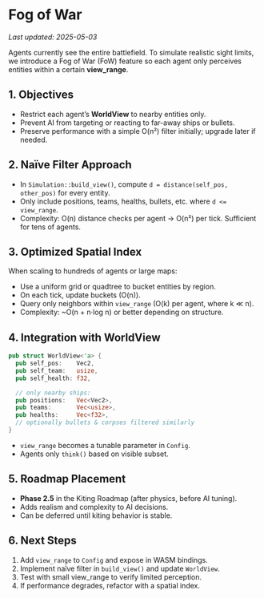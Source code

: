 # Fog of War

_Last updated: 2025-05-03_

Agents currently see the entire battlefield. To simulate realistic sight limits, we introduce a Fog of War (FoW) feature so each agent only perceives entities within a certain **view_range**.

## 1. Objectives
- Restrict each agent’s **WorldView** to nearby entities only.
- Prevent AI from targeting or reacting to far-away ships or bullets.
- Preserve performance with a simple O(n²) filter initially; upgrade later if needed.

## 2. Naïve Filter Approach
- In `Simulation::build_view()`, compute `d = distance(self_pos, other_pos)` for every entity.
- Only include positions, teams, healths, bullets, etc. where `d <= view_range`.
- Complexity: O(n) distance checks per agent → O(n²) per tick. Sufficient for tens of agents.

## 3. Optimized Spatial Index
When scaling to hundreds of agents or large maps:
- Use a uniform grid or quadtree to bucket entities by region.
- On each tick, update buckets (O(n)).
- Query only neighbors within `view_range` (O(k) per agent, where k ≪ n).
- Complexity: ~O(n + n·log n) or better depending on structure.

## 4. Integration with WorldView
```rust
pub struct WorldView<'a> {
  pub self_pos:    Vec2,
  pub self_team:   usize,
  pub self_health: f32,

  // only nearby ships:
  pub positions:   Vec<Vec2>,
  pub teams:       Vec<usize>,
  pub healths:     Vec<f32>,
  // optionally bullets & corpses filtered similarly
}
```
- `view_range` becomes a tunable parameter in `Config`.
- Agents only `think()` based on visible subset.

## 5. Roadmap Placement
- **Phase 2.5** in the Kiting Roadmap (after physics, before AI tuning).
- Adds realism and complexity to AI decisions.
- Can be deferred until kiting behavior is stable.

## 6. Next Steps
1. Add `view_range` to `Config` and expose in WASM bindings.
2. Implement naïve filter in `build_view()` and update `WorldView`.
3. Test with small view_range to verify limited perception.
4. If performance degrades, refactor with a spatial index.
